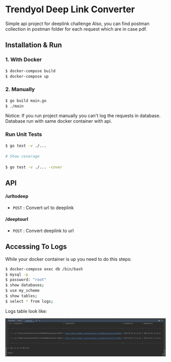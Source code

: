 # Trendyol Deep Link Converter
Simple api project for deeplink challenge
Also, you can find postman collection in postman folder for each request which are in case pdf.

## Installation & Run
### 1. With Docker
```bash
$ docker-compose build
$ docker-compose up
```
### 2. Manually
```bash
$ go build main.go
$ ./main
```
Notice: If you run project manually you can't log the requests in database.
Database run with same docker container with api.
### Run Unit Tests

```bash
$ go test -v ./...

# Show coverage

$ go test -v ./... -cover
```

## API

#### /urltodeep
* `POST` : Convert url to deeplink

#### /deeptourl
* `POST` : Convert deeplink to url

## Accessing To Logs
While your docker container is up you need to do this steps:
```bash
$ docker-compose exec db /bin/bash
$ mysql -p
$ password: "root"
$ show databases;
$ use my_scheme
$ show tables;
$ select * from logs;
```
Logs table look like:

![](data/ex_table.jpeg)

